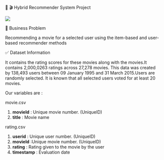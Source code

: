 :movie_camera: :clapper: Hybrid Recommender System Project

![](https://miro.medium.com/max/1132/1*N0-ikjPv4RUVvS-6KCgLPg.jpeg)


 :file_folder:  Business Problem
 
Recommending a movie for a selected user using the item-based and user-based recommender methods


:white_check_mark:  Dataset Information

It contains the rating scores for these movies along with the movies.It contains 2,000,0263 ratings across 27,278 movies. This data was created by 138,493 users between 09 January 1995 and 31 March 2015.Users are randomly selected. It is known that all selected users voted for at least 20 movies.

Our variables are :

movie.csv

1. **movieId** : Unique movie number. (UniqueID)
2. **title** : Movie name

rating.csv

1. **userid** : Unique user number. (UniqueID)
2. **movieId** :Unique movie number. (UniqueID)
3. **rating** : Rating given to the movie by the user
4. **timestamp** : Evaluation date
